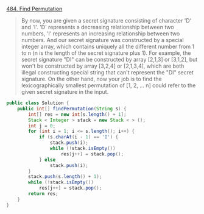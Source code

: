 [484. Find Permutation](https://leetcode.com/problems/find-permutation)
> By now, you are given a secret signature consisting of character 'D' and 'I'. 'D' represents a decreasing relationship between two numbers, 'I' represents an increasing relationship between two numbers. And our secret signature was constructed by a special integer array, which contains uniquely all the different number from 1 to n (n is the length of the secret signature plus 1). For example, the secret signature "DI" can be constructed by array [2,1,3] or [3,1,2], but won't be constructed by array [3,2,4] or [2,1,3,4], which are both illegal constructing special string that can't represent the "DI" secret signature.
> On the other hand, now your job is to find the lexicographically smallest permutation of [1, 2, ... n] could refer to the given secret signature in the input.

```Java
public class Solution {
    public int[] findPermutation(String s) {
        int[] res = new int[s.length() + 1];
        Stack < Integer > stack = new Stack < > ();
        int j = 0;
        for (int i = 1; i <= s.length(); i++) {
            if (s.charAt(i - 1) == 'I') {
                stack.push(i);
                while (!stack.isEmpty())
                    res[j++] = stack.pop();
            } else
                stack.push(i);
        }
        stack.push(s.length() + 1);
        while (!stack.isEmpty())
            res[j++] = stack.pop();
        return res;
    }
}
```